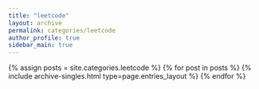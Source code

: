 ```yaml
---
title: "leetcode"
layout: archive
permalink: categories/leetcode
author_profile: true
sidebar_main: true
---
```


{% assign posts = site.categories.leetcode %} {% for post in posts %} {% include archive-singles.html type=page.entries_layout %} {% endfor %}